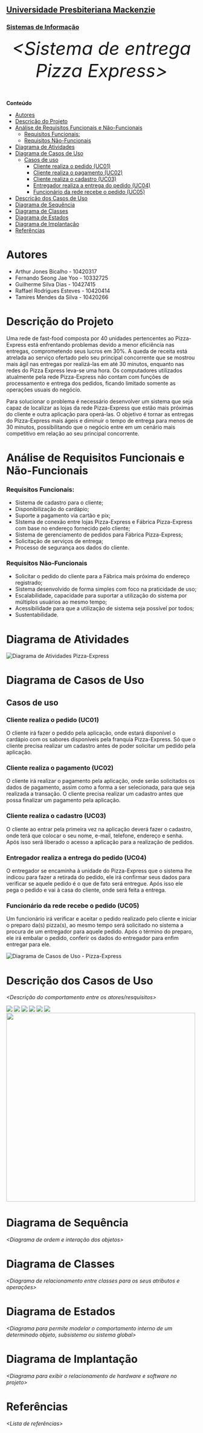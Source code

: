 <h2><a href= "https://www.mackenzie.br">Universidade Presbiteriana Mackenzie</a></h2>
<h3><a href= "https://www.mackenzie.br/graduacao/sao-paulo-higienopolis/sistemas-de-informacao">Sistemas de Informação</a></h3>


<font size="+12"><center>
*&lt;Sistema de entrega Pizza Express&gt;*
</center></font>

**Conteúdo**

- [Autores](#autores)
- [Descrição do Projeto](#descrição-do-projeto)
- [Análise de Requisitos Funcionais e Não-Funcionais](#análise-de-requisitos-funcionais-e-não-funcionais)
    - [Requisitos Funcionais:](#requisitos-funcionais)
    - [Requisitos Não-Funcionais](#requisitos-não-funcionais)
- [Diagrama de Atividades](#diagrama-de-atividades)
- [Diagrama de Casos de Uso](#diagrama-de-casos-de-uso)
  - [Casos de uso](#casos-de-uso)
    - [Cliente realiza o pedido (UC01)](#cliente-realiza-o-pedido-uc01)
    - [Cliente realiza o pagamento (UC02)](#cliente-realiza-o-pagamento-uc02)
    - [Cliente realiza o cadastro (UC03)](#cliente-realiza-o-cadastro-uc03)
    - [Entregador realiza a entrega do pedido (UC04)](#entregador-realiza-a-entrega-do-pedido-uc04)
    - [Funcionário da rede recebe o pedido (UC05)](#funcionário-da-rede-recebe-o-pedido-uc05)
- [Descrição dos Casos de Uso](#descrição-dos-casos-de-uso)
- [Diagrama de Sequência](#diagrama-de-sequência)
- [Diagrama de Classes](#diagrama-de-classes)
- [Diagrama de Estados](#diagrama-de-estados)
- [Diagrama de Implantação](#diagrama-de-implantação)
- [Referências](#referências)


# Autores

* Arthur Jones Bicalho - 10420317 
* Fernando Seong Jae Yoo - 10332725
* Guilherme Silva Dias - 10427415
* Raffael Rodrigues Esteves - 10420414
* Tamires Mendes da Silva - 10420266

# Descrição do Projeto

Uma rede de fast-food composta por 40 unidades pertencentes ao Pizza-Express está 
enfrentando problemas devido a menor eficiência nas entregas, comprometendo seus lucros em 
30%. A queda de receita está atrelada ao serviço ofertado pelo seu principal concorrente que se 
mostrou mais ágil nas entregas por realizá-las em até 30 minutos, enquanto nas redes do Pizza Express leva-se uma hora. Os computadores utilizados atualmente pela rede Pizza-Express não 
contam com funções de processamento e entrega dos pedidos, ficando limitado somente as 
operações usuais do negócio.</p>
<p>Para solucionar o problema é necessário desenvolver um sistema que seja capaz de 
localizar as lojas da rede Pizza-Express que estão mais próximas do cliente e outra aplicação 
para operá-las. O objetivo é tornar as entregas do Pizza-Express mais ágeis e diminuir o tempo 
de entrega para menos de 30 minutos, possibilitando que o negócio entre em um cenário mais 
competitivo em relação ao seu principal concorrente.

# Análise de Requisitos Funcionais e Não-Funcionais

### Requisitos Funcionais: 

- Sistema de cadastro para o cliente;  
- Disponibilização do cardápio;
- Suporte a pagamento via cartão e pix;
- SIstema de conexão entre lojas Pizza-Express e Fábrica Pizza-Express com base no endereço fornecido pelo cliente;
- Sistema de gerenciamento de pedidos para Fábrica Pizza-Express;
- Solicitação de serviços de entrega;
- Processo de segurança aos dados do cliente.


### Requisitos Não-Funcionais

- Solicitar o pedido do cliente para a Fábrica mais próxima do endereço registrado; 
- Sistema desenvolvido de forma simples com foco na praticidade de uso;
- Escalabilidade, capacidade para suportar a utilização do sistema por múltiplos usuários ao mesmo tempo;
- Acessibilidade para que a utilização de sistema seja possível por todos; 
- Sustentabilidade.

# Diagrama de Atividades

<img title="Diagrama de Atividades Pizza-Express" src="DAPizzaExpress.png"/>

# Diagrama de Casos de Uso

## Casos de uso

### Cliente realiza o pedido (UC01)
O cliente irá fazer o pedido pela aplicação, onde estará disponível o cardápio com os sabores disponíveis pela franquia Pizza-Express. Só que o cliente precisa realizar um cadastro antes de poder solicitar um pedido pela aplicação.

### Cliente realiza o pagamento (UC02)
O cliente irá realizar o pagamento pela aplicação, onde serão solicitados os dados de pagamento, assim como a forma a ser selecionada, para que seja realizada a transação. O cliente precisa realizar um cadastro antes que possa finalizar um pagamento pela aplicação.

### Cliente realiza o cadastro (UC03)
O cliente ao entrar pela primeira vez na aplicação deverá fazer o cadastro, onde terá que colocar o seu nome, e-mail, telefone, endereço e senha. Após isso será liberado o acesso a aplicação para a realização de pedidos.

### Entregador realiza a entrega do pedido (UC04)
O entregador se encaminha à unidade do Pizza-Express que o sistema lhe indicou para fazer a retirada do pedido, ele irá confirmar seus dados para verificar se aquele pedido é o que de fato será entregue. Após isso ele pega o pedido e vai à casa do cliente, onde será feita a entrega.

### Funcionário da rede recebe o pedido (UC05)
Um funcionário irá verificar e aceitar o pedido realizado pelo cliente e iniciar o preparo da(s) pizza(s), ao mesmo tempo será solicitado no sistema a procura de um entregador para aquele pedido. Após o término do preparo, ele irá embalar o pedido, conferir os dados do entregador para enfim entregar para ele.

<img title="Diagrama de Casos de Uso - Pizza-Express" src="UCPizzaExpress.jpeg">

# Descrição dos Casos de Uso

*&lt;Descrição do comportamento entre os atores/resquisitos&gt;*

<img src="UC01.png">
<img src="UC02_1.png">
<img src="UC02_2.png">
<img src="UC02_3.png">
<img src="UC03.png">
<img src="UC04.png">
<img src="UC05.png" width=500px>

# Diagrama de Sequência

*&lt;Diagrama de ordem e interação dos objetos&gt;*

# Diagrama de Classes

*&lt;Diagrama de relacionamento entre classes para os seus atributos e operações&gt;*

# Diagrama de Estados

*&lt;Diagrama para permite modelar o comportamento interno de um determinado objeto, subsistema ou sistema global&gt;*

# Diagrama de Implantação

*&lt;Diagrama para exibir o relacionamento de hardware e software no projeto&gt;*

# Referências

*&lt;Lista de referências&gt;*
